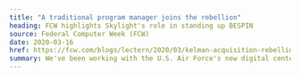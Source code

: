 ```yaml
---
title: "A traditional program manager joins the rebellion"
heading: FCW highlights Skylight's role in standing up BESPIN
source: Federal Computer Week (FCW)
date: 2020-03-16
href: https://fcw.com/blogs/lectern/2020/03/kelman-acquisition-rebellion-from-within.aspx
summary: We've been working with the U.S. Air Force's new digital center of enablement called BESPIN since its inception. It's great to see FCW recognizing the amazing work that's happening there.
---
```

